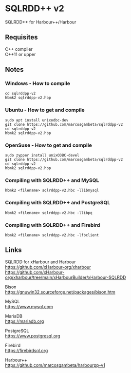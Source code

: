 # SQLRDD++ v2

SQLRDD++ for Harbour++/Harbour

## Requisites

C++ compiler  
C++11 or upper  

## Notes

### Windows - How to compile
```Batch
cd sqlrddpp-v2
hbmk2 sqlrddpp-v2.hbp
```

### Ubuntu - How to get and compile
```Batch
sudo apt install unixodbc-dev
git clone https://github.com/marcosgambeta/sqlrddpp-v2
cd sqlrddpp-v2
hbmk2 sqlrddpp-v2.hbp
```

### OpenSuse - How to get and compile
```Batch
sudo zypper install unixODBC-devel
git clone https://github.com/marcosgambeta/sqlrddpp-v2
cd sqlrddpp-v2
hbmk2 sqlrddpp-v2.hbp
```

### Compiling with SQLRDD++ and MySQL
```Batch
hbmk2 <filename> sqlrddpp-v2.hbc -llibmysql
```

### Compiling with SQLRDD++ and PostgreSQL
```Batch
hbmk2 <filename> sqlrddpp-v2.hbc -llibpq
```

### Compiling with SQLRDD++ and Firebird
```Batch
hbmk2 <filename> sqlrddpp-v2.hbc -lfbclient
```

## Links

SQLRDD for xHarbour and Harbour  
https://github.com/xHarbour-org/xharbour  
https://github.com/xHarbour-org/xharbour/tree/main/xHarbourBuilder/xHarbour-SQLRDD  

Bison  
https://gnuwin32.sourceforge.net/packages/bison.htm  

MySQL  
https://www.mysql.com  

MariaDB  
https://mariadb.org  

PostgreSQL  
https://www.postgresql.org  

Firebird  
https://firebirdsql.org  

Harbour++  
https://github.com/marcosgambeta/harbourpp-v1

